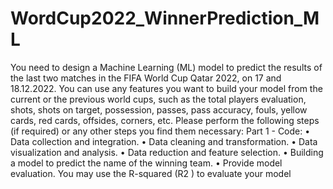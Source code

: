 # WordCup2022_WinnerPrediction_ML

You need to design a Machine Learning (ML) model to predict the results
of the last two matches in the FIFA World Cup Qatar 2022, on 17 and
18.12.2022. You can use any features you want to build your model from the
current or the previous world cups, such as the total players evaluation, shots,
shots on target, possession, passes, pass accuracy, fouls, yellow cards, red
cards, offsides, corners, etc. Please perform the following steps (if required) or
any other steps you find them necessary:
Part 1 - Code:
• Data collection and integration.
• Data cleaning and transformation.
• Data visualization and analysis.
• Data reduction and feature selection.
• Building a model to predict the name of the winning team.
• Provide model evaluation. You may use the R-squared (R2
) to evaluate
your model

